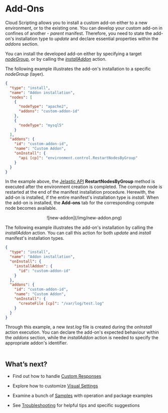 # Add-Ons

Cloud Scripting allows you to install a custom add-on either to a new environment, or to the existing one. You can develop your custom add-on in confines of another - *parent* manifest. Therefore, you need to state the add-on's installation type to *update* and declare essential properties within the *addons* section.  
   
You can install the developed add-on either by specifying a target <a href="/creating-manifest/selecting-containers/#all-containers-by-group" target="blank">*nodeGroup*</a>, or by calling the <a href="/creating-manifest/actions/#installaddon" target="blank">*installAddon*</a> action.             

The following example illustrates the add-on's installation to a specific *nodeGroup* (layer).                          

```json
{
  "type": "install",
  "name": "Addon installation",
  "nodes": [
    {
      "nodeType": "apache2",
      "addons": "custom-addon-id"
    },
    {
      "nodeType": "mysql5"
    }
  ],
  "addons": {
    "id": "custom-addon-id",
    "name": "Custom Addon",
    "onInstall": {
      "api [cp]": "environment.control.RestartNodesByGroup"
    }
  }
}
```

In the example above, the <a href="https://docs.jelastic.com/api/" target="_blank">Jelastic API</a> **RestartNodesByGroup** method is executed after the environment creation is completed. The compute node is restarted at the end of the manifest installation procedure. Herewith, the add-on is installed, if the entire manifest's installation type is *install*. When the add-on is installed, the **Add-ons** tab for the corresponding compute node becomes available.                      

<center>![new-addon](/img/new-addon.png)</center>                        
  
The following example illustrates the add-on's installation by calling the *installAddon* action. You can call this action for both *update* and *install* manifest's installation types.              

```json
{
  "type": "install",
  "name": "Addon installation",
  "onInstall": {
    "installAddon": {
      "id": "custom-addon-id"
    }
  },
  "addons": {
    "id": "custom-addon-id",
    "name": "Custom Addon",
    "onInstall": {
      "createFile [cp]": "/var/log/test.log"
    }
  }
}
```

Through this example, a new *test.log* file is created during the *onInstall* action execution. You can declare the add-on's expected behaviour within the *addons* section, while the *installAddon* action is needed to specify the appropriate addon's identifier.              
<br>       
<h2> What’s next?</h2>                    

- Find out how to handle <a href="/creating-manifest/handling-custom-responses/" target="_blank">Custom Responses</a>                       

- Explore how to customize <a href="/creating-manifest/visual-settings/" target="_blank">Visual Settings</a>                

- Examine a bunch of <a href="/samples/" target="_blank">Samples</a> with operation and package examples                      

- See <a href="/troubleshooting/" target="_blank">Troubleshooting</a> for helpful tips and specific suggestions                                          